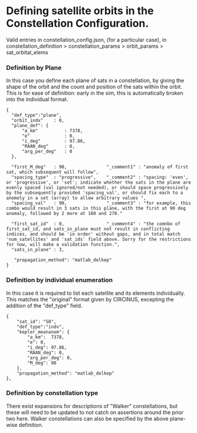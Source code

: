 # Defining satellite orbits in the Constellation Configuration.

Valid entries in constellation_config.json, (for a particular case), 
  in constellation_definition > constellation_params > orbit_params > sat_orbital_elems

### Definition by Plane
In this case you define each plane of sats in a constellation, by giving the shape of the orbit and the count and position of the sats within the orbit.  This is for ease of definition: early in the sim, this is automatically broken into the individual format.
```
{
  "def_type":"plane",
  "orbit_indx"    : 0,
  "plane_def": {
      "a_km"          : 7378,
      "e"             : 0,
      "i_deg"         : 97.86,
      "RAAN_deg"      : 0,
      "arg_per_deg"   : 0
  },

  "first_M_deg"   : 90,               "_comment1" : "anomaly of first sat, which subsequent will follow",
  "spacing_type"  : "progressive",    "_comment2" : "spacing: 'even', or 'progressive', or 'set'; indicate whether the sats in the plane are evenly spaced (val ignored/not needed), or should space progressively by the subsequently provided 'spacing_val', or should fix each to a anomoly in a set (array) to allow arbitrary values ",
  "spacing_val"   : 90,               "_comment3" : "for example, this combo would result in 3 sats in this plane, with the first at 90 deg anomaly, followed by 2 more at 180 and 270."

  "first_sat_id"  : 0,                "_comment4" : "the comnbo of first_sat_id, and sats_in_plane must not result in conflicting indices, and should be 'in order' without gaps, and in total match 'num_satellites' and 'sat_ids' field above. Sorry for the restrictions for now, will make a validation function.",
  "sats_in_plane" : 3,

   "propagation_method": "matlab_delkep"
}
```

### Definition by individual enumeration
In this case it is required to list each satellite and its elements individually.  This matches the "original" format given by CIRCINUS, excepting the addition of the "def_type" field.
```
{
    "sat_id": "S0",
    "def_type":"indv",
    "kepler_meananom": {
        "a_km":  7378,
        "e": 0,
        "i_deg": 97.86,
        "RAAN_deg": 0,
        "arg_per_deg": 0,
        "M_deg": 90
    },
    "propagation_method": "matlab_delkep"
},
```

### Definition by constellation type
There exist expansions for descriptions of "Walker" constellations, but these will need to be updated to not catch on assertions around the prior two here. Walker constellations can also be specified by the above plane-wise definition.